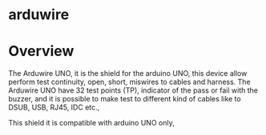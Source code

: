 # arduwire

# Overview
The Arduwire UNO, it is the shield for the arduino UNO, this device allow perform test continuity, open, short, miswires to cables and harness. The Arduwire UNO have 32 test points (TP), indicator of the pass or fail with the buzzer, and it is possible to make test to different kind of cables like to DSUB, USB, RJ45, IDC etc.,

This shield it is compatible with arduino UNO only, 
